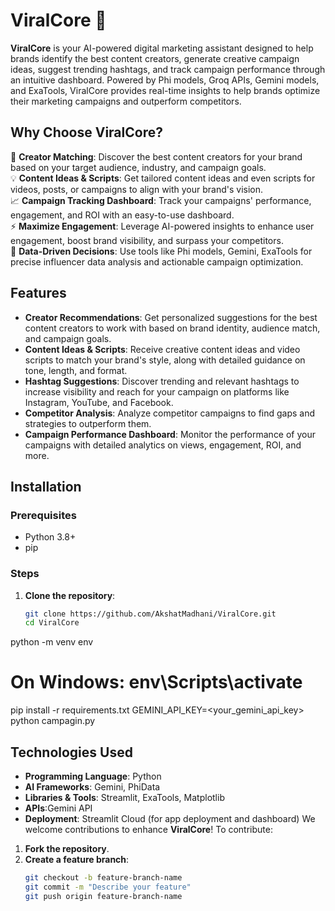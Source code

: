 # ViralCore 🚀

**ViralCore** is your AI-powered digital marketing assistant designed to help brands identify the best content creators, generate creative campaign ideas, suggest trending hashtags, and track campaign performance through an intuitive dashboard. Powered by Phi models, Groq APIs, Gemini models, and ExaTools, ViralCore provides real-time insights to help brands optimize their marketing campaigns and outperform competitors.

## Why Choose ViralCore?

🤝 **Creator Matching**: Discover the best content creators for your brand based on your target audience, industry, and campaign goals.  
💡 **Content Ideas & Scripts**: Get tailored content ideas and even scripts for videos, posts, or campaigns to align with your brand's vision.  
📈 **Campaign Tracking Dashboard**: Track your campaigns' performance, engagement, and ROI with an easy-to-use dashboard.  
⚡ **Maximize Engagement**: Leverage AI-powered insights to enhance user engagement, boost brand visibility, and surpass your competitors.  
🔧 **Data-Driven Decisions**: Use tools like Phi models, Gemini, ExaTools for precise influencer data analysis and actionable campaign optimization.

## Features

- **Creator Recommendations**: Get personalized suggestions for the best content creators to work with based on brand identity, audience match, and campaign goals.
- **Content Ideas & Scripts**: Receive creative content ideas and video scripts to match your brand's style, along with detailed guidance on tone, length, and format.
- **Hashtag Suggestions**: Discover trending and relevant hashtags to increase visibility and reach for your campaign on platforms like Instagram, YouTube, and Facebook.
- **Competitor Analysis**: Analyze competitor campaigns to find gaps and strategies to outperform them.
- **Campaign Performance Dashboard**: Monitor the performance of your campaigns with detailed analytics on views, engagement, ROI, and more.

## Installation

### Prerequisites

- Python 3.8+
- pip

### Steps

1. **Clone the repository**:
   ```bash
   git clone https://github.com/AkshatMadhani/ViralCore.git
   cd ViralCore
python -m venv env
# On Windows: env\Scripts\activate
pip install -r requirements.txt
GEMINI_API_KEY=<your_gemini_api_key>
python campagin.py

## Technologies Used
- **Programming Language**: Python
- **AI Frameworks**:  Gemini, PhiData
- **Libraries & Tools**: Streamlit, ExaTools, Matplotlib
- **APIs**:Gemini API
- **Deployment**: Streamlit Cloud (for app deployment and dashboard)
We welcome contributions to enhance **ViralCore**! To contribute:

1. **Fork the repository**.
2. **Create a feature branch**: 
   ```bash
   git checkout -b feature-branch-name
   git commit -m "Describe your feature"
   git push origin feature-branch-name
